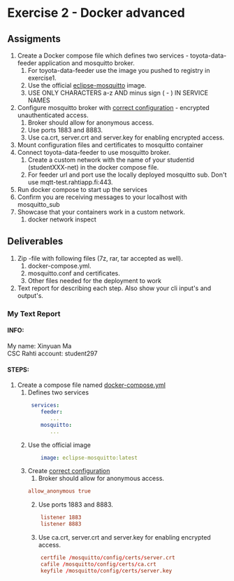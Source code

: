 # Exercise 2 - Docker advanced
## Assigments
1. Create a Docker compose file which defines two services - toyota-data-feeder application and mosquitto broker.  
    1. For toyota-data-feeder use the image you pushed to registry in exercise1.  
    2. Use the official [eclipse-mosquitto](https://hub.docker.com/_/eclipse-mosquitto/) image.  
    3. USE ONLY CHARACTERS a-z AND minus sign ( - ) IN SERVICE NAMES
2. Configure mosquitto broker with [correct configuration](https://mosquitto.org/man/mosquitto-conf-5.html) - encrypted unauthenticated access.  
    1. Broker should allow for anonymous access.  
    2. Use ports 1883 and 8883.  
    3. Use ca.crt, server.crt and server.key for enabling encrypted access.  
3. Mount configuration files and certificates to mosquitto container
4. Connect toyota-data-feeder to use mosquitto broker.  
    1. Create a custom network with the name of your studentid (studentXXX-net) in the docker compose file.  
    2. For feeder url and port use the locally deployed mosquitto sub. Don't use mqtt-test.rahtiapp.fi:443.
5. Run docker compose to start up the services
6. Confirm you are receiving messages to your localhost with mosquitto_sub
7. Showcase that your containers work in a custom network.  
    1. docker network inspect
    
## Deliverables
1. Zip -file with following files (7z, rar, tar accepted as well).  
    1. docker-compose.yml.  
    2. mosquitto.conf and certificates.  
    3. Other files needed for the deployment to work
2. Text report for describing each step. Also show your cli input's and output's.

### My Text Report
#### INFO:
   My name: Xinyuan Ma  
   CSC Rahti account: student297

#### STEPS:
1. Create a compose file named [docker-compose.yml](src/docker-compose.yml)
    1. Defines two services
       ``` yaml
        services:
           feeder:
              ...
           mosquitto:
              ...
       ```
    2. Use the official image
       ``` yaml
           image: eclipse-mosquitto:latest
       ``` 
    3. Create [correct configuration](src/mosquitto.conf)
        1. Broker should allow for anonymous access. 
        ``` conf
        allow_anonymous true
        ```
        2. Use ports 1883 and 8883.  
        ``` conf
            listener 1883
            listener 8883
        ```
        3. Use ca.crt, server.crt and server.key for enabling encrypted access.
        ``` conf
            certfile /mosquitto/config/certs/server.crt
            cafile /mosquitto/config/certs/ca.crt
            keyfile /mosquitto/config/certs/server.key
        ```
